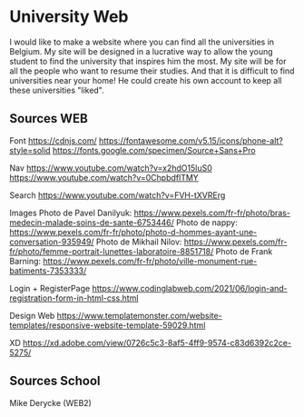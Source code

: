 # University Web
I would like to make a website where you can find all the universities in Belgium. My site will be designed in a lucrative way to allow the young student to find the university that inspires him the most. My site will be for all the people who want to resume their studies. And that it is difficult to find universities near your home! He could create his own account to keep all these universities "liked".

## Sources WEB
Font
https://cdnjs.com/
https://fontawesome.com/v5.15/icons/phone-alt?style=solid
https://fonts.google.com/specimen/Source+Sans+Pro

Nav
https://www.youtube.com/watch?v=x2hdO15luS0
https://www.youtube.com/watch?v=0ChpbdflTMY

Search
https://www.youtube.com/watch?v=FVH-tXVRErg

Images
Photo de Pavel Danilyuk: https://www.pexels.com/fr-fr/photo/bras-medecin-malade-soins-de-sante-6753446/
Photo de nappy: https://www.pexels.com/fr-fr/photo/photo-d-hommes-ayant-une-conversation-935949/
Photo de Mikhail Nilov: https://www.pexels.com/fr-fr/photo/femme-portrait-lunettes-laboratoire-8851718/
Photo de Frank Barning: https://www.pexels.com/fr-fr/photo/ville-monument-rue-batiments-7353333/

Login + RegisterPage
https://www.codinglabweb.com/2021/06/login-and-registration-form-in-html-css.html

Design Web
https://www.templatemonster.com/website-templates/responsive-website-template-59029.html

XD
https://xd.adobe.com/view/0726c5c3-8af5-4ff9-9574-c83d6392c2ce-5275/

## Sources School
Mike Derycke (WEB2)